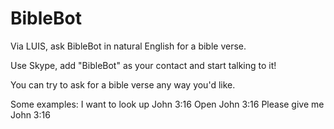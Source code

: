 # BibleBot
Via LUIS,  ask BibleBot in natural English for a bible verse.

Use Skype, add "BibleBot" as your contact and start talking to it! 

You can try to ask for a bible verse any way you'd like. 

Some examples:
I want to look up John 3:16
Open John 3:16
Please give me John 3:16

